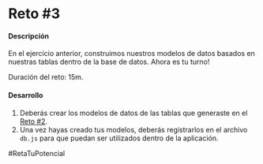 # Reto #3
#### Descripción
En el ejercicio anterior, construimos nuestros modelos de datos basados en nuestras tablas dentro de la base de datos. Ahora es tu turno!

Duración del reto: 15m.

#### Desarrollo
1. Deberás crear los modelos de datos de las tablas que generaste en el [Reto #2](../challenge-2/README.md).
2. Una vez hayas creado tus modelos, deberás registrarlos en el archivo `db.js` para que puedan ser utilizados dentro de la aplicación.

#RetaTuPotencial